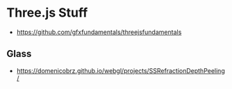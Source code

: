 # Three.js Stuff


* https://github.com/gfxfundamentals/threejsfundamentals

## Glass

* https://domenicobrz.github.io/webgl/projects/SSRefractionDepthPeeling/

